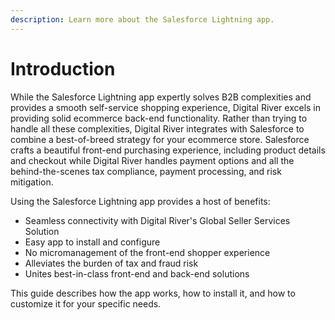 ```yaml
---
description: Learn more about the Salesforce Lightning app.
---
```


# Introduction

While the Salesforce Lightning app expertly solves B2B complexities and provides a smooth self-service shopping experience, Digital River excels in providing solid ecommerce back-end functionality. Rather than trying to handle all these complexities, Digital River integrates with Salesforce to combine a best-of-breed strategy for your ecommerce store. Salesforce crafts a beautiful front-end purchasing experience, including product details and checkout while Digital River handles payment options and all the behind-the-scenes tax compliance, payment processing, and risk mitigation.&#x20;

Using the Salesforce Lightning app provides a host of benefits:&#x20;

* Seamless connectivity with Digital River's Global Seller Services Solution
* Easy app to install and configure
* No micromanagement of the front-end shopper experience
* Alleviates the burden of tax and fraud risk
* Unites best-in-class front-end and back-end solutions

This guide describes how the app works, how to install it, and how to customize it for your specific needs.
